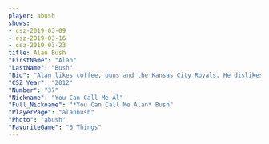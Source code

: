 ```yaml
---
player: abush
shows:
- csz-2019-03-09
- csz-2019-03-16
- csz-2019-03-23
title: Alan Bush
"FirstName": "Alan"
"LastName": "Bush"
"Bio": "Alan likes coffee, puns and the Kansas City Royals. He dislikes writing about himself in the third person."
"CSZ_Year": "2012"
"Number": "37"
"Nickname": "You Can Call Me Al"
"Full_Nickname": "*You Can Call Me Alan* Bush"
"PlayerPage": "alanbush"
"Photo": "abush"
"FavoriteGame": "6 Things"
---
```

